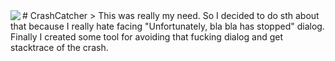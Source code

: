 <img src="http://i.hizliresim.com/zrM9Mj.png" align="left" />
# CrashCatcher
> This was really my need. So I decided to do sth about that because I really hate facing "Unfortunately, bla bla has stopped" dialog. Finally I created some tool for avoiding that fucking dialog and get stacktrace of the crash.
<br><br><br>
